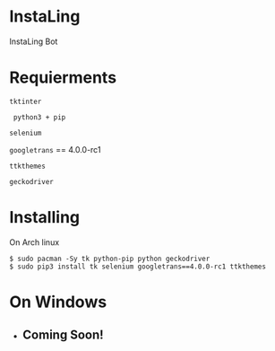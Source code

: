 # InstaLing

InstaLing Bot

# Requierments

``` tktinter ```

``` python3 + pip```

``` selenium ```

``` googletrans ``` == 4.0.0-rc1

``` ttkthemes ```

``` geckodriver ```

# Installing

On Arch linux

```
$ sudo pacman -Sy tk python-pip python geckodriver
$ sudo pip3 install tk selenium googletrans==4.0.0-rc1 ttkthemes
```

# On Windows
* ## Coming Soon!
